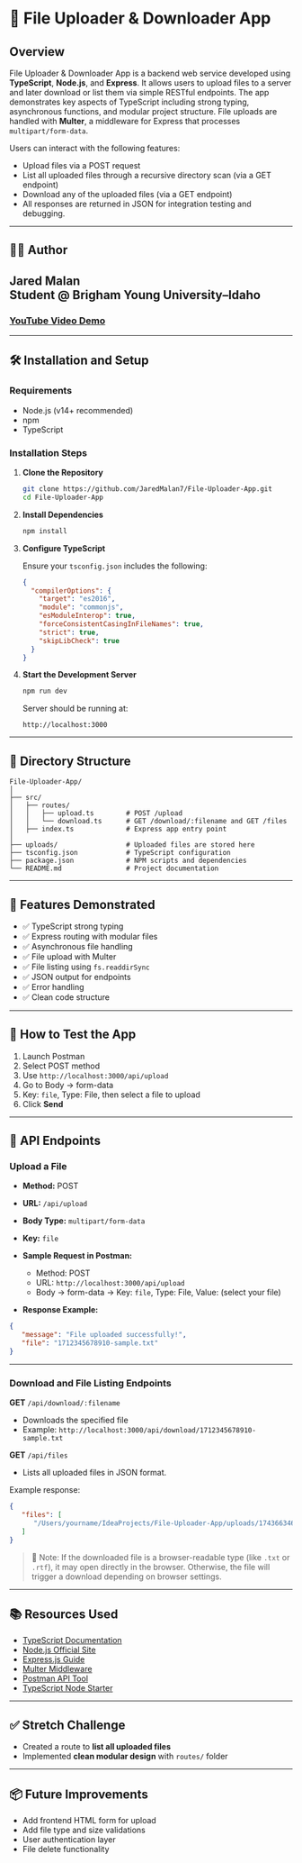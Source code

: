 # 📁 File Uploader & Downloader App


## Overview
File Uploader & Downloader App is a backend web service developed using **TypeScript**, **Node.js**, and **Express**. It allows users to upload files to a server and later download or list them via simple RESTful endpoints. The app demonstrates key aspects of TypeScript including strong typing, asynchronous functions, and modular project structure. File uploads are handled with **Multer**, a middleware for Express that processes `multipart/form-data`.

Users can interact with the following features:
- Upload files via a POST request
- List all uploaded files through a recursive directory scan (via a GET endpoint)
- Download any of the uploaded files (via a GET endpoint)
- All responses are returned in JSON for integration testing and debugging.

---

## 👨‍💻 Author

**Jared Malan**  
Student @ Brigham Young University–Idaho
---
### [YouTube Video Demo](https://youtu.be/F9r5fl2Qazk)

---

## 🛠 Installation and Setup

### Requirements
- Node.js (v14+ recommended)
- npm
- TypeScript

### Installation Steps

1. **Clone the Repository**
   ```bash
   git clone https://github.com/JaredMalan7/File-Uploader-App.git
   cd File-Uploader-App
   ```

2. **Install Dependencies**
   ```bash
   npm install
   ```

3. **Configure TypeScript**

   Ensure your `tsconfig.json` includes the following:
   ```json
   {
     "compilerOptions": {
       "target": "es2016",
       "module": "commonjs",
       "esModuleInterop": true,
       "forceConsistentCasingInFileNames": true,
       "strict": true,
       "skipLibCheck": true
     }
   }
   ```

4. **Start the Development Server**
   ```bash
   npm run dev
   ```

   Server should be running at:

   ```
   http://localhost:3000
   ```

---

## 📂 Directory Structure

```
File-Uploader-App/
│
├── src/
│   ├── routes/
│   │   ├── upload.ts        # POST /upload
│   │   └── download.ts      # GET /download/:filename and GET /files
│   ├── index.ts             # Express app entry point
│
├── uploads/                 # Uploaded files are stored here
├── tsconfig.json            # TypeScript configuration
├── package.json             # NPM scripts and dependencies
└── README.md                # Project documentation
```

---

## 🚀 Features Demonstrated

- ✅ TypeScript strong typing
- ✅ Express routing with modular files
- ✅ Asynchronous file handling
- ✅ File upload with Multer
- ✅ File listing using `fs.readdirSync`
- ✅ JSON output for endpoints
- ✅ Error handling
- ✅ Clean code structure

---

## 🧪 How to Test the App

1. Launch Postman
2. Select POST method
3. Use `http://localhost:3000/api/upload`
4. Go to Body → form-data
5. Key: `file`, Type: File, then select a file to upload
6. Click **Send**

---

## 🚀 API Endpoints

### Upload a File

- **Method:** POST
- **URL:** `/api/upload`
- **Body Type:** `multipart/form-data`
- **Key:** `file`

- **Sample Request in Postman:**
   - Method: POST
   - URL: `http://localhost:3000/api/upload`
   - Body → form-data → Key: `file`, Type: File, Value: (select your file)

- **Response Example:**
```json
{
   "message": "File uploaded successfully!",
   "file": "1712345678910-sample.txt"
}
```

---

### Download and File Listing Endpoints

**GET** `/api/download/:filename`
- Downloads the specified file
- Example: `http://localhost:3000/api/download/1712345678910-sample.txt`

**GET** `/api/files`
- Lists all uploaded files in JSON format.

Example response:
```json
{
   "files": [
      "/Users/yourname/IdeaProjects/File-Uploader-App/uploads/1743663464387-TEST.rtf"
   ]
}
```

> 📄 Note: If the downloaded file is a browser-readable type (like `.txt` or `.rtf`), it may open directly in the browser. Otherwise, the file will trigger a download depending on browser settings.

---

## 📚 Resources Used

* [TypeScript Documentation](https://www.typescriptlang.org/docs/)
* [Node.js Official Site](https://nodejs.org/)
* [Express.js Guide](https://expressjs.com/)
* [Multer Middleware](https://github.com/expressjs/multer)
* [Postman API Tool](https://www.postman.com/)
* [TypeScript Node Starter](https://github.com/microsoft/TypeScript-Node-Starter)

---

## ✅ Stretch Challenge

- Created a route to **list all uploaded files**
- Implemented **clean modular design** with `routes/` folder

---

## 📦 Future Improvements

- Add frontend HTML form for upload
- Add file type and size validations
- User authentication layer
- File delete functionality


